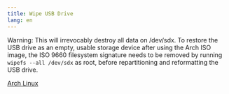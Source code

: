 ```yaml
---
title: Wipe USB Drive
lang: en
---
```


Warning: This will irrevocably destroy all data on /dev/sdx. To restore the USB drive as an empty, 
usable storage device after using the Arch ISO image, the ISO 9660 filesystem signature needs to be removed by 
running `wipefs --all /dev/sdx` as root, before repartitioning and reformatting the USB drive.

[Arch Linux](Arch_Linux.md)
